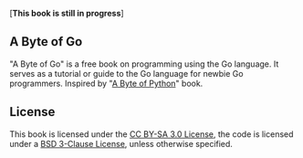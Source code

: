 \[**This book is still in progress**\]


## A Byte of Go ##

"A Byte of Go" is a free book on programming using the Go language. 
It serves as a tutorial or guide to the Go language for newbie Go programmers. 
Inspired by "[A Byte of Python](https://python.swaroopch.com/)" book.



## License ##
This book is licensed under the [CC BY-SA 3.0 License](https://creativecommons.org/licenses/by-sa/3.0/), the code is licensed under a [BSD 3-Clause License](LICENSE), unless otherwise specified.

